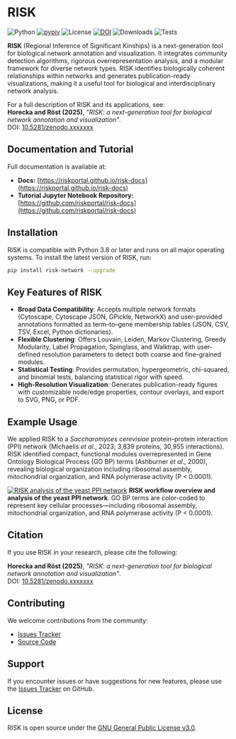 # RISK

![Python](https://img.shields.io/badge/python-3.8%2B-yellow)
[![pypiv](https://img.shields.io/pypi/v/risk-network.svg)](https://pypi.python.org/pypi/risk-network)
![License](https://img.shields.io/badge/license-GPLv3-purple)
[![DOI](https://zenodo.org/badge/DOI/10.5281/zenodo.xxxxxxx.svg)](https://doi.org/10.5281/zenodo.xxxxxxx)
![Downloads](https://img.shields.io/pypi/dm/risk-network)
![Tests](https://github.com/riskportal/risk/actions/workflows/ci.yml/badge.svg)

**RISK** (Regional Inference of Significant Kinships) is a next-generation tool for biological network annotation and visualization. It integrates community detection algorithms, rigorous overrepresentation analysis, and a modular framework for diverse network types. RISK identifies biologically coherent relationships within networks and generates publication-ready visualizations, making it a useful tool for biological and interdisciplinary network analysis.

For a full description of RISK and its applications, see:
<br>
**Horecka and Röst (2025)**, _"RISK: a next-generation tool for biological network annotation and visualization"_.
<br>
DOI: [10.5281/zenodo.xxxxxxx](https://doi.org/10.5281/zenodo.xxxxxxx)

## Documentation and Tutorial

Full documentation is available at:

- **Docs:** [https://riskportal.github.io/risk-docs](https://riskportal.github.io/risk-docs)
- **Tutorial Jupyter Notebook Repository:** [https://github.com/riskportal/risk-docs](https://github.com/riskportal/risk-docs)

## Installation

RISK is compatible with Python 3.8 or later and runs on all major operating systems. To install the latest version of RISK, run:

```bash
pip install risk-network --upgrade
```

## Key Features of RISK

- **Broad Data Compatibility**: Accepts multiple network formats (Cytoscape, Cytoscape JSON, GPickle, NetworkX) and user-provided annotations formatted as term–to–gene membership tables (JSON, CSV, TSV, Excel, Python dictionaries).
- **Flexible Clustering**: Offers Louvain, Leiden, Markov Clustering, Greedy Modularity, Label Propagation, Spinglass, and Walktrap, with user-defined resolution parameters to detect both coarse and fine-grained modules.
- **Statistical Testing**: Provides permutation, hypergeometric, chi-squared, and binomial tests, balancing statistical rigor with speed.
- **High-Resolution Visualization**: Generates publication-ready figures with customizable node/edge properties, contour overlays, and export to SVG, PNG, or PDF.

## Example Usage

We applied RISK to a _Saccharomyces cerevisiae_ protein–protein interaction (PPI) network (Michaelis _et al_., 2023; 3,839 proteins, 30,955 interactions). RISK identified compact, functional modules overrepresented in Gene Ontology Biological Process (GO BP) terms (Ashburner _et al_., 2000), revealing biological organization including ribosomal assembly, mitochondrial organization, and RNA polymerase activity (P < 0.0001).

[![RISK analysis of the yeast PPI network](https://i.imgur.com/fSNf5Ad.jpeg)](https://i.imgur.com/fSNf5Ad.jpeg)
**RISK workflow overview and analysis of the yeast PPI network**. GO BP terms are color-coded to represent key cellular processes—including ribosomal assembly, mitochondrial organization, and RNA polymerase activity (P < 0.0001).

## Citation

If you use RISK in your research, please cite the following:

**Horecka and Röst (2025)**, _"RISK: a next-generation tool for biological network annotation and visualization"_.
<br>
DOI: [10.5281/zenodo.xxxxxxx](https://doi.org/10.5281/zenodo.xxxxxxx)

## Contributing

We welcome contributions from the community:

- [Issues Tracker](https://github.com/riskportal/risk/issues)
- [Source Code](https://github.com/riskportal/risk/tree/main/risk)

## Support

If you encounter issues or have suggestions for new features, please use the [Issues Tracker](https://github.com/riskportal/risk/issues) on GitHub.

## License

RISK is open source under the [GNU General Public License v3.0](https://www.gnu.org/licenses/gpl-3.0.en.html).
